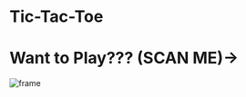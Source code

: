 ﻿# Tic-Tac-Toe
# Want to Play??? (SCAN ME)-> 













 
 ![frame](https://github.com/user-attachments/assets/e53ce33b-6ba2-45a8-b992-9825961c0f6f)


